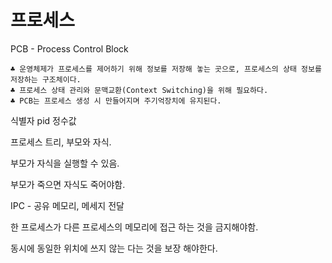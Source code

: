 # 프로세스

PCB - Process Control Block
```
♣ 운영체제가 프로세스를 제어하기 위해 정보를 저장해 놓는 곳으로, 프로세스의 상태 정보를 저장하는 구조체이다.
♣ 프로세스 상태 관리와 문맥교환(Context Switching)을 위해 필요하다.
♣ PCB는 프로세스 생성 시 만들어지며 주기억장치에 유지된다.
```
식별자 pid 정수값

프로세스 트리, 부모와 자식.

부모가 자식을 실행할 수 있음.

부모가 죽으면 자식도 죽어야함.

IPC - 공유 메모리, 메세지 전달

한 프로세스가 다른 프로세스의 메모리에 접근 하는 것을 금지해야함.

동시에 동일한 위치에 쓰지 않는 다는 것을 보장 해야한다.


